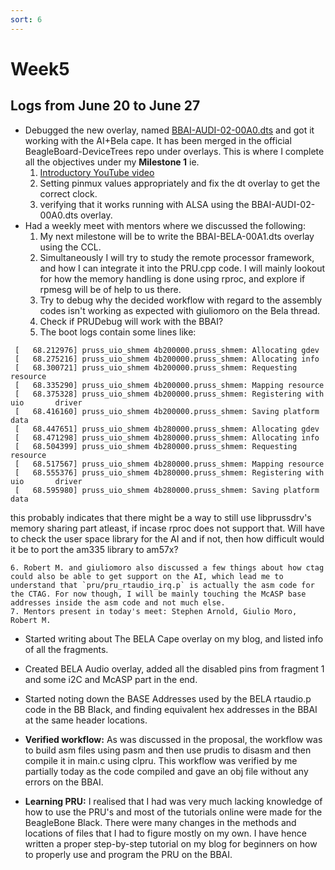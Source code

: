 ```yaml
---
sort: 6
---
```


# Week5

## Logs from June 20 to June 27

- Debugged the new overlay, named [BBAI-AUDI-02-00A0.dts](https://github.com/beagleboard/BeagleBoard-DeviceTrees/blob/v4.19.x-ti-overlays/src/arm/overlays/BBAI-AUDI-02-00A0.dts) and got it working with the AI+Bela cape. It has been merged in the official BeagleBoard-DeviceTrees repo under overlays. This is where I complete all the objectives under my **Milestone 1** ie.
    1. [Introductory YouTube video](https://www.youtube.com/watch?v=kLXCrlQwXeI)
    2. Setting pinmux values appropriately and fix the dt overlay to get the correct clock.
    3. verifying that it works running with ALSA using the BBAI-AUDI-02-00A0.dts overlay.
- Had a weekly meet with mentors where we discussed the following:
    1. My next milestone will be to write the BBAI-BELA-00A1.dts overlay using the CCL.
    2. Simultaneously I will try to study the remote processor framework, and how I can integrate it into the PRU.cpp code. I will mainly lookout for how the memory handling is done using rproc, and explore if rpmesg will be of help to us there.
    3. Try to debug why the decided workflow with regard to the assembly codes isn't working as expected with giuliomoro on the Bela thread.
    4. Check if PRUDebug will work with the BBAI?
    5. The boot logs contain some lines like:
```
 [   68.212976] pruss_uio_shmem 4b200000.pruss_shmem: Allocating gdev
 [   68.275216] pruss_uio_shmem 4b200000.pruss_shmem: Allocating info
 [   68.300721] pruss_uio_shmem 4b200000.pruss_shmem: Requesting resource
 [   68.335290] pruss_uio_shmem 4b200000.pruss_shmem: Mapping resource
 [   68.375328] pruss_uio_shmem 4b200000.pruss_shmem: Registering with uio       driver
 [   68.416160] pruss_uio_shmem 4b200000.pruss_shmem: Saving platform data
 [   68.447651] pruss_uio_shmem 4b280000.pruss_shmem: Allocating gdev
 [   68.471298] pruss_uio_shmem 4b280000.pruss_shmem: Allocating info
 [   68.504399] pruss_uio_shmem 4b280000.pruss_shmem: Requesting resource
 [   68.517567] pruss_uio_shmem 4b280000.pruss_shmem: Mapping resource
 [   68.555376] pruss_uio_shmem 4b280000.pruss_shmem: Registering with uio       driver
 [   68.595980] pruss_uio_shmem 4b280000.pruss_shmem: Saving platform data
```
this probably indicates that there might be a way to still use libprussdrv's memory sharing part atleast, if incase rproc does not support that. Will have to check the user space library for the AI and if not, then how difficult would it be to port the am335 library to am57x? 

    6. Robert M. and giuliomoro also discussed a few things about how ctag could also be able to get support on the AI, which lead me to understand that `pru/pru_rtaudio_irq.p` is actually the asm code for the CTAG. For now though, I will be mainly touching the McASP base addresses inside the asm code and not much else.
    7. Mentors present in today's meet: Stephen Arnold, Giulio Moro, Robert M.

- Started writing about The BELA Cape overlay on my blog, and listed info of all the fragments.

- Created BELA Audio overlay, added all the disabled pins from fragment 1 and some i2C and McASP part in the end. 

- Started noting down the BASE Addresses used by the BELA rtaudio.p code in the BB Black, and finding equivalent hex addresses in the BBAI at the same header locations.

- **Verified workflow:** As was discussed in the proposal, the workflow was to build asm files using pasm and then use prudis to disasm and then compile it in main.c using clpru. This workflow was verified by me partially today as the code compiled and gave an obj file without any errors on the BBAI.

- **Learning PRU:** I realised that I had was very much lacking knowledge of how to use the PRU's and most of the tutorials online were made for the BeagleBone Black. There were many changes in the methods and locations of files that I had to figure mostly on my own. I have hence written a proper step-by-step tutorial on my blog for beginners on how to properly use and program the PRU on the BBAI.
